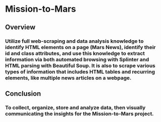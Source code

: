 # Mission-to-Mars
## Overview
### Utilize full web-scraping and data analysis knowledge to identify HTML elements on a page (Mars News), identify their id and class attributes, and use this knowledge to extract information via both automated browsing with Splinter and HTML parsing with Beautiful Soup. It is also to scrape various types of information that includes HTML tables and recurring elements, like multiple news articles on a webpage.

## Conclusion
### To collect, organize, store and analyze data, then visually communicating the insights for the Mission-to-Mars project.
